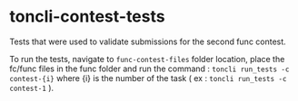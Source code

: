 # toncli-contest-tests

Tests that were used to validate submissions for the second func contest.


To run the tests, navigate to `func-contest-files` folder location, place the fc/func files in the func folder and run the command : `toncli run_tests -c contest-{i}` where {i} is the number of the task ( ex : `toncli run_tests -c contest-1` ).